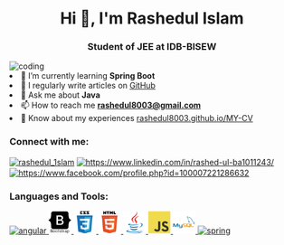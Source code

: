 <h1 align="center">Hi 👋, I'm Rashedul Islam</h1>
<h3 align="center">Student of JEE at IDB-BISEW</h3>
<img align="right" alt="coding" width="650" src="https://www.techbabble.zone/content/images/2021/07/46207-programmer-1.gif"
     
     
     
     
     
     
     
     
- 🌱 I’m currently learning **Spring Boot**  
- 📝 I regularly write articles on [GitHub](GitHub)     
- 💬 Ask me about **Java**
- 📫 How to reach me **rashedul8003@gmail.com**
- 📄 Know about my experiences [rashedul8003.github.io/MY-CV](rashedul8003.github.io/MY-CV)
     
<h3 align="left">Connect with me:</h3>
<p align="left">
<a href="https://twitter.com/rashedul_1slam" target="blank"><img align="center" src="https://raw.githubusercontent.com/rahuldkjain/github-profile-readme-generator/master/src/images/icons/Social/twitter.svg" alt="rashedul_1slam" height="30" width="40" /></a>
<a href="https://linkedin.com/in/https://www.linkedin.com/in/rashed-ul-ba1011243/" target="blank"><img align="center" src="https://raw.githubusercontent.com/rahuldkjain/github-profile-readme-generator/master/src/images/icons/Social/linked-in-alt.svg" alt="https://www.linkedin.com/in/rashed-ul-ba1011243/" height="30" width="40" /></a>
<a href="https://fb.com/https://www.facebook.com/profile.php?id=100007221286632" target="blank"><img align="center" src="https://raw.githubusercontent.com/rahuldkjain/github-profile-readme-generator/master/src/images/icons/Social/facebook.svg" alt="https://www.facebook.com/profile.php?id=100007221286632" height="30" width="40" /></a>
</p>

<h3 align="left">Languages and Tools:</h3>
<p align="left"> <a href="https://angular.io" target="_blank" rel="noreferrer"> <img src="https://angular.io/assets/images/logos/angular/angular.svg" alt="angular" width="40" height="40"/> </a> <a href="https://getbootstrap.com" target="_blank" rel="noreferrer"> <img src="https://raw.githubusercontent.com/devicons/devicon/master/icons/bootstrap/bootstrap-plain-wordmark.svg" alt="bootstrap" width="40" height="40"/> </a> <a href="https://www.w3schools.com/css/" target="_blank" rel="noreferrer"> <img src="https://raw.githubusercontent.com/devicons/devicon/master/icons/css3/css3-original-wordmark.svg" alt="css3" width="40" height="40"/> </a> <a href="https://www.w3.org/html/" target="_blank" rel="noreferrer"> <img src="https://raw.githubusercontent.com/devicons/devicon/master/icons/html5/html5-original-wordmark.svg" alt="html5" width="40" height="40"/> </a> <a href="https://www.java.com" target="_blank" rel="noreferrer"> <img src="https://raw.githubusercontent.com/devicons/devicon/master/icons/java/java-original.svg" alt="java" width="40" height="40"/> </a> <a href="https://developer.mozilla.org/en-US/docs/Web/JavaScript" target="_blank" rel="noreferrer"> <img src="https://raw.githubusercontent.com/devicons/devicon/master/icons/javascript/javascript-original.svg" alt="javascript" width="40" height="40"/> </a> <a href="https://www.mysql.com/" target="_blank" rel="noreferrer"> <img src="https://raw.githubusercontent.com/devicons/devicon/master/icons/mysql/mysql-original-wordmark.svg" alt="mysql" width="40" height="40"/> </a> <a href="https://spring.io/" target="_blank" rel="noreferrer"> <img src="https://www.vectorlogo.zone/logos/springio/springio-icon.svg" alt="spring" width="40" height="40"/> </a> </p>

